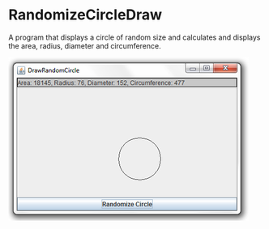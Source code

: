 # RandomizeCircleDraw

A program that displays a circle of random size and calculates and displays the area, radius, diameter and circumference.

<img src="../screenshots/randomCircle.png" />
